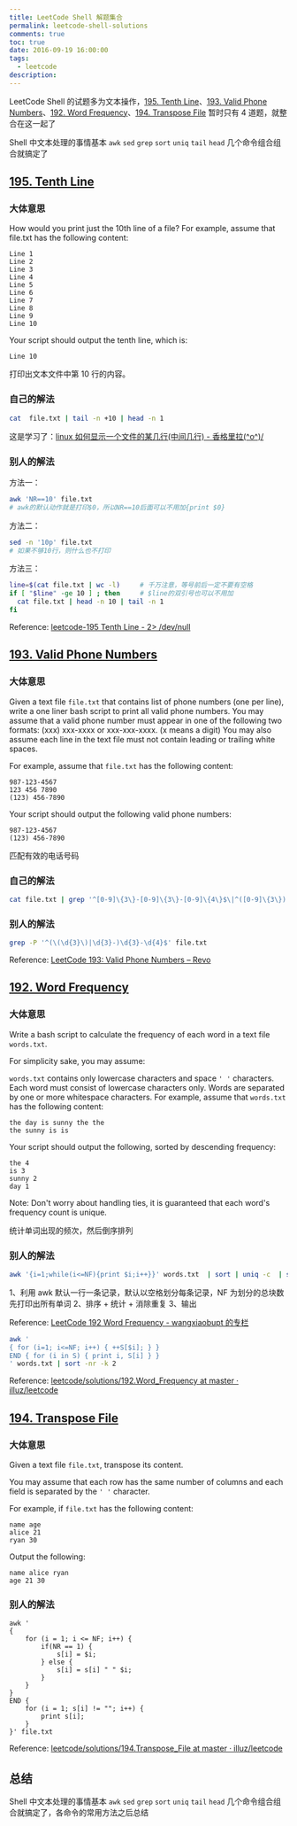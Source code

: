 ```yaml
---
title: LeetCode Shell 解题集合
permalink: leetcode-shell-solutions
comments: true
toc: true
date: 2016-09-19 16:00:00
tags:
  - leetcode
description:
---
```


LeetCode Shell 的试题多为文本操作，[195. Tenth Line](https://leetcode.com/problems/tenth-line/)、[193. Valid Phone Numbers](https://leetcode.com/problems/valid-phone-numbers/)、[192. Word Frequency](https://leetcode.com/problems/word-frequency/)、[194. Transpose File](https://leetcode.com/problems/transpose-file/) 暂时只有 4 道题，就整合在这一起了

Shell 中文本处理的事情基本 `awk` `sed` `grep` `sort` `uniq` `tail` `head` 几个命令组合组合就搞定了

<!-- more -->

## [195. Tenth Line](https://leetcode.com/problems/tenth-line/)

### 大体意思

How would you print just the 10th line of a file?
For example, assume that file.txt has the following content:

```
Line 1
Line 2
Line 3
Line 4
Line 5
Line 6
Line 7
Line 8
Line 9
Line 10
```

Your script should output the tenth line, which is:

```
Line 10
```

打印出文本文件中第 10 行的内容。

### 自己的解法

```bash
cat  file.txt | tail -n +10 | head -n 1
```

这是学习了：[linux 如何显示一个文件的某几行(中间几行) - 香格里拉\(^o^)/](http://www.cnblogs.com/xianghang123/archive/2011/08/03/2125977.html)

### 别人的解法

方法一：

```bash
awk 'NR==10' file.txt
# awk的默认动作就是打印$0，所以NR==10后面可以不用加{print $0}
```

方法二：

```bash
sed -n '10p' file.txt
# 如果不够10行，则什么也不打印
```

方法三：

```bash
line=$(cat file.txt | wc -l)     # 千万注意，等号前后一定不要有空格
if [ "$line" -ge 10 ] ; then     # $line的双引号也可以不用加
  cat file.txt | head -n 10 | tail -n 1
fi
```

Reference: [leetcode-195 Tenth Line - 2&gt; /dev/null](http://blog.csdn.net/sole_cc/article/details/44977821)

## [193. Valid Phone Numbers](https://leetcode.com/problems/valid-phone-numbers/)

### 大体意思

Given a text file `file.txt` that contains list of phone numbers (one per line), write a one liner bash script to print all valid phone numbers.
You may assume that a valid phone number must appear in one of the following two formats: (xxx) xxx-xxxx or xxx-xxx-xxxx. (x means a digit)
You may also assume each line in the text file must not contain leading or trailing white spaces.

For example, assume that `file.txt` has the following content:

```
987-123-4567
123 456 7890
(123) 456-7890
```

Your script should output the following valid phone numbers:

```
987-123-4567
(123) 456-7890
```

匹配有效的电话号码

### 自己的解法

```bash
cat file.txt | grep '^[0-9]\{3\}-[0-9]\{3\}-[0-9]\{4\}$\|^([0-9]\{3\}) [0-9]\{3\}-[0-9]\{4\}$'
```

### 别人的解法

```bash
grep -P '^(\(\d{3}\)|\d{3}-)\d{3}-\d{4}$' file.txt
```

Reference: [LeetCode 193: Valid Phone Numbers &#8211; Revo](https://ruixublog.wordpress.com/2015/05/13/leetcode-193-valid-phone-numbers/)

## [192. Word Frequency](https://leetcode.com/problems/word-frequency/)

### 大体意思

Write a bash script to calculate the frequency of each word in a text file `words.txt`.

For simplicity sake, you may assume:

`words.txt` contains only lowercase characters and space `' '` characters.
Each word must consist of lowercase characters only.
Words are separated by one or more whitespace characters.
For example, assume that `words.txt` has the following content:

```
the day is sunny the the
the sunny is is
```

Your script should output the following, sorted by descending frequency:

```
the 4
is 3
sunny 2
day 1
```

Note:
Don't worry about handling ties, it is guaranteed that each word's frequency count is unique.

统计单词出现的频次，然后倒序排列

### 别人的解法

```bash
awk '{i=1;while(i<=NF){print $i;i++}}' words.txt  | sort | uniq -c  | sort -k1nr  | awk '{print $2 " " $1}'
```

1、利用 awk 默认一行一条记录，默认以空格划分每条记录，NF 为划分的总块数先打印出所有单词
2、排序 + 统计 + 消除重复
3、输出

Reference: [LeetCode 192 Word Frequency - wangxiaobupt 的专栏](http://blog.csdn.net/wangxiaobupt/article/details/45201817)

```bash
awk '
{ for (i=1; i<=NF; i++) { ++S[$i]; } }
END { for (i in S) { print i, S[i] } }
' words.txt | sort -nr -k 2
```

Reference: [leetcode/solutions/192.Word_Frequency at master · illuz/leetcode](https://github.com/illuz/leetcode/tree/master/solutions/192.Word_Frequency)

## [194. Transpose File](https://leetcode.com/problems/transpose-file/)

### 大体意思

Given a text file `file.txt`, transpose its content.

You may assume that each row has the same number of columns and each field is separated by the `' '` character.

For example, if `file.txt` has the following content:

```
name age
alice 21
ryan 30
```

Output the following:

```
name alice ryan
age 21 30
```

### 别人的解法

```
awk '
{
    for (i = 1; i <= NF; i++) {
        if(NR == 1) {
            s[i] = $i;
        } else {
            s[i] = s[i] " " $i;
        }
    }
}
END {
    for (i = 1; s[i] != ""; i++) {
        print s[i];
    }
}' file.txt
```

Reference: [leetcode/solutions/194.Transpose_File at master · illuz/leetcode](https://github.com/illuz/leetcode/tree/master/solutions/194.Transpose_File)

## 总结

Shell 中文本处理的事情基本 `awk` `sed` `grep` `sort` `uniq` `tail` `head` 几个命令组合组合就搞定了，各命令的常用方法之后总结

